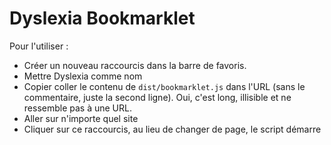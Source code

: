 # Dyslexia Bookmarklet

Pour l'utiliser :

- Créer un nouveau raccourcis dans la barre de favoris.
- Mettre Dyslexia comme nom
- Copier coller le contenu de `dist/bookmarklet.js` dans l'URL (sans le commentaire, juste la second ligne). Oui, c'est long, illisible et ne ressemble pas à une URL.
- Aller sur n'importe quel site
- Cliquer sur ce raccourcis, au lieu de changer de page, le script démarre
